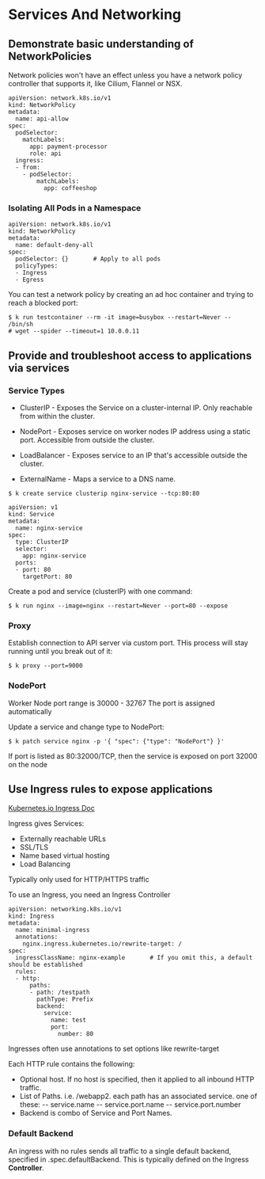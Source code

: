 # Services And Networking

## Demonstrate basic understanding of NetworkPolicies

Network policies won't have an effect unless you have a network policy controller that supports it, like Cilium, Flannel or NSX.


```
apiVersion: network.k8s.io/v1
kind: NetworkPolicy
metadata:
  name: api-allow
spec:
  podSelector:
    matchLabels:
      app: payment-processor
      role: api
  ingress:
  - from:
    - podSelector:
        matchLabels:
          app: coffeeshop
```

### Isolating All Pods in a Namespace

```
apiVersion: network.k8s.io/v1
kind: NetworkPolicy
metadata:
  name: default-deny-all
spec:
  podSelector: {}       # Apply to all pods
  policyTypes:
  - Ingress
  - Egress
```

You can test a network policy by creating an ad hoc container and trying to reach a blocked port:

```
$ k run testcontainer --rm -it image=busybox --restart=Never -- /bin/sh
# wget --spider --timeout=1 10.0.0.11

```

## Provide and troubleshoot access to applications via services

### Service Types

- ClusterIP - Exposes the Service on a cluster-internal IP.   Only reachable from within the cluster.

- NodePort - Exposes service on worker nodes IP address using a static port.  Accessible from outside the cluster.

- LoadBalancer - Exposes service to an IP that's accessible outside the cluster.

- ExternalName - Maps a service to a DNS name.


```
$ k create service clusterip nginx-service --tcp:80:80
```

```
apiVersion: v1
kind: Service
metadata:
  name: nginx-service
spec:
  type: ClusterIP
  selector:
    app: nginx-service
  ports:
  - port: 80
    targetPort: 80
```


Create a pod and service (clusterIP) with one command:
```
$ k run nginx --image=nginx --restart=Never --port=80 --expose
```

### Proxy

Establish connection to API server via custom port.  THis process will stay running until you break out of it:
```
$ k proxy --port=9000
```


### NodePort

Worker Node port range is 30000 - 32767
The port is assigned automatically

Update a service and change type to NodePort:
```
$ k patch service nginx -p '{ "spec": {"type": "NodePort"} }'
```

If port is listed as 80:32000/TCP, then the service is exposed on port 32000 on the node




## Use Ingress rules to expose applications

[Kubernetes.io Ingress Doc](https://kubernetes.io/docs/concepts/services-networking/ingress/)

Ingress gives Services:
- Externally reachable URLs
- SSL/TLS
- Name based virtual hosting
- Load Balancing

Typically only used for HTTP/HTTPS traffic

To use an Ingress, you need an Ingress Controller


```
apiVersion: networking.k8s.io/v1
kind: Ingress
metadata:
  name: minimal-ingress
  annotations:
    nginx.ingress.kubernetes.io/rewrite-target: /
spec:
  ingressClassName: nginx-example       # If you omit this, a default should be established
  rules:
  - http:
      paths:
      - path: /testpath
        pathType: Prefix
        backend:
          service:
            name: test
            port:
              number: 80
```

Ingresses often use annotations to set options like rewrite-target


Each HTTP rule contains the following:
- Optional host.   If no host is specified, then it applied to all inbound HTTP traffic.
- List of Paths.  i.e. /webapp2.  each path has an associated service.  one of these:
-- service.name
-- service.port.name
-- service.port.number
- Backend is combo of Service and Port Names.

### Default Backend

An ingress with no rules sends all traffic to a single default backend, specified in .spec.defaultBackend.  This is typically defined on the Ingress **Controller**.








